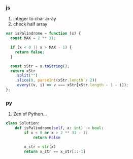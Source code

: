 ### js

1. integer to char array
2. check half array

```javascript
var isPalindrome = function (x) {
  const MAX = 2 ** 31;

  if (x < 0 || x > MAX - 1) {
    return false;
  }

  const xStr = x.toString();
  return xStr
    .split("")
    .slice(0, parseInt(xStr.length / 2))
    .every((v, i) => v === xStr[xStr.length - 1 - i]);
};
```

### py

1. Zen of Python...

```python
class Solution:
    def isPalindrome(self, x: int) -> bool:
        if x < 0 or x > 2 ** 31 - 1:
            return False

        x_str = str(x)
        return x_str == x_str[::-1]

```
